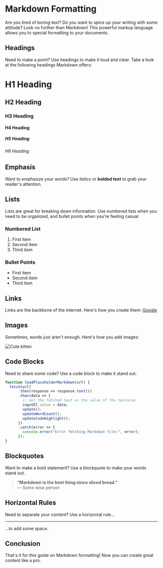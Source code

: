 # Markdown Formatting

Are you tired of boring text? Do you want to spice up your writing with some attitude? Look no further than Markdown! This powerful markup language allows you to special formatting to your documents.

## Headings

Need to make a point? Use headings to make it loud and clear. Take a look at the following headings Markdown offers:

# H1 Heading
## H2 Heading
### H3 Heading
#### H4 Heading
##### H5 Heading
###### H6 Heading

## Emphasis

Want to emphasize your words? Use *italics* or **bolded text** to grab your reader's attention.

## Lists

Lists are great for breaking down information. Use numbered lists when you need to be organized, and bullet points when you're feeling casual.

### Numbered List
1. First item
2. Second item
3. Third item

### Bullet Points
- First item
- Second item
- Third item

## Links

Links are the backbone of the internet. Here's how you create them: [Google](https://www.google.com)

## Images

Sometimes, words just aren't enough. Here's how you add images:

![Cute kitten](https://placekitten.com/200/300)

## Code Blocks

Need to share some code? Use a code block to make it stand out.

```javascript
function loadPlaceholderMarkdown(url) {
  fetch(url)
      .then(response => response.text())
      .then(data => {
        // Set the fetched text as the value of the textarea
        inputEl.value = data;
        update();
        updateWordCount();
        updateCodeHighlight();
      })
      .catch(error => {
        console.error("Error fetching Markdown file:", error);
      });
}
```

## Blockquotes
Want to make a bold statement? Use a blockquote to make your words stand out.

> **“Markdown is the best thing since sliced bread.”**\
— Some wise person

## Horizontal Rules
Need to separate your content? Use a horizontal rule…

---

…to add some space.

## Conclusion

That's it for this guide on Markdown formatting! Now you can create great content like a pro.
